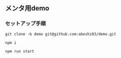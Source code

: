 ## メンタ用demo


### セットアップ手順

```
git clone -b demo git@github.com:abeshi03/demo.git
```

```
npm i
```

```
npm run start
```


